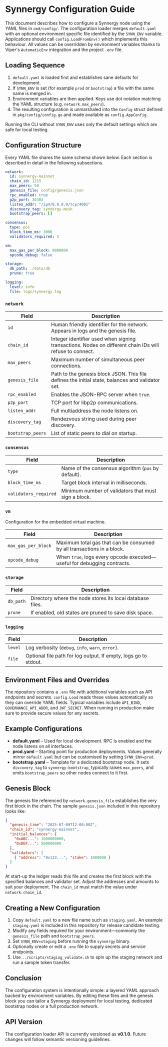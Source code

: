 # Synnergy Configuration Guide

This document describes how to configure a Synnergy node using the YAML files in `cmd/config/`. The configuration loader merges `default.yaml` with an optional environment specific file identified by the `SYNN_ENV` variable. Applications should call `config.LoadFromEnv()` which implements this behaviour. All values can be overridden by environment variables thanks to Viper's `AutomaticEnv` integration and the project `.env` file.

## Loading Sequence

1. `default.yaml` is loaded first and establishes sane defaults for development.
2. If `SYNN_ENV` is set (for example `prod` or `bootstrap`) a file with the same name is merged in.
3. Environment variables are then applied. Keys use dot notation matching the YAML structure (e.g. `network.max_peers`).
4. The resulting configuration is unmarshaled into the `Config` struct defined in `pkg/config/config.go` and made available as `config.AppConfig`.

Running the CLI without `SYNN_ENV` uses only the default settings which are safe for local testing.

## Configuration Structure

Every YAML file shares the same schema shown below. Each section is described in detail in the following subsections.

```yaml
network:
  id: synnergy-mainnet
  chain_id: 1215
  max_peers: 50
  genesis_file: config/genesis.json
  rpc_enabled: true
  p2p_port: 30303
  listen_addr: "/ip4/0.0.0.0/tcp/4001"
  discovery_tag: synnergy-mesh
  bootstrap_peers: []

consensus:
  type: pos
  block_time_ms: 3000
  validators_required: 3

vm:
  max_gas_per_block: 8000000
  opcode_debug: false

storage:
  db_path: ./data/db
  prune: true

logging:
  level: info
  file: logs/synnergy.log
```

### `network`

| Field | Description |
|-------|-------------|
| `id` | Human friendly identifier for the network. Appears in logs and the genesis file. |
| `chain_id` | Integer identifier used when signing transactions. Nodes on different chain IDs will refuse to connect. |
| `max_peers` | Maximum number of simultaneous peer connections. |
| `genesis_file` | Path to the genesis block JSON. This file defines the initial state, balances and validator set. |
| `rpc_enabled` | Enables the JSON-RPC server when `true`. |
| `p2p_port` | TCP port for libp2p communications. |
| `listen_addr` | Full multiaddress the node listens on. |
| `discovery_tag` | Rendezvous string used during peer discovery. |
| `bootstrap_peers` | List of static peers to dial on startup. |

### `consensus`

| Field | Description |
|-------|-------------|
| `type` | Name of the consensus algorithm (`pos` by default). |
| `block_time_ms` | Target block interval in milliseconds. |
| `validators_required` | Minimum number of validators that must sign a block. |

### `vm`

Configuration for the embedded virtual machine.

| Field | Description |
|-------|-------------|
| `max_gas_per_block` | Maximum total gas that can be consumed by all transactions in a block. |
| `opcode_debug` | When `true`, logs every opcode executed—useful for debugging contracts. |

### `storage`

| Field | Description |
|-------|-------------|
| `db_path` | Directory where the node stores its local database files. |
| `prune` | If enabled, old states are pruned to save disk space. |

### `logging`

| Field | Description |
|-------|-------------|
| `level` | Log verbosity (`debug`, `info`, `warn`, `error`). |
| `file` | Optional file path for log output. If empty, logs go to stdout. |

## Environment Files and Overrides

The repository contains a `.env` file with additional variables such as API endpoints and secrets. `config.Load` reads these values automatically so they can override YAML fields. Typical variables include `API_BIND`, `GOVERNANCE_API_ADDR`, and `JWT_SECRET`. When running in production make sure to provide secure values for any secrets.

## Example Configurations

- **default.yaml** – Used for local development. RPC is enabled and the node listens on all interfaces.
- **prod.yaml** – Starting point for production deployments. Values generally mirror `default.yaml` but can be customised by setting `SYNN_ENV=prod`.
- **bootstrap.yaml** – Template for a dedicated bootstrap node. It sets `discovery_tag` to `synnergy-bootstrap`, typically raises `max_peers`, and omits `bootstrap_peers` so other nodes connect to it first.

## Genesis Block

The genesis file referenced by `network.genesis_file` establishes the very first block in the chain. The sample `genesis.json` included in this repository looks like:

```json
{
  "genesis_time": "2025-07-09T12:00:00Z",
  "chain_id": "synnergy-mainnet",
  "initial_balances": {
    "0xABC...": 1000000000,
    "0xDEF...": 500000000
  },
  "validators": [
    { "address": "0x123...", "stake": 1000000 }
  ]
}
```

At start-up the ledger reads this file and creates the first block with the specified balances and validator set. Adjust the addresses and amounts to suit your deployment. The `chain_id` must match the value under `network.chain_id`.

## Creating a New Configuration

1. Copy `default.yaml` to a new file name such as `staging.yaml`. An example `staging.yaml` is included in this repository for release candidate testing.
2. Modify any fields required for your environment—commonly the `genesis_file` path and `bootstrap_peers`.
3. Set `SYNN_ENV=staging` before running the `synnergy` binary.
4. Optionally create or edit a `.env` file to supply secrets and service endpoints.
5. Use `../scripts/staging_validate.sh` to spin up the staging network and run a sample token transfer.

## Conclusion

The configuration system is intentionally simple: a layered YAML approach backed by environment variables. By editing these files and the genesis block you can tailor a Synnergy deployment for local testing, dedicated bootstrap nodes or a full production network.

## API Version

The configuration loader API is currently versioned as **v0.1.0**. Future changes will follow semantic versioning guidelines.

